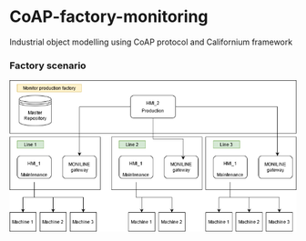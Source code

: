 # CoAP-factory-monitoring
Industrial object modelling using CoAP protocol and Californium framework

### Factory scenario
![factory-scenario](Factory_Scenario.png)
